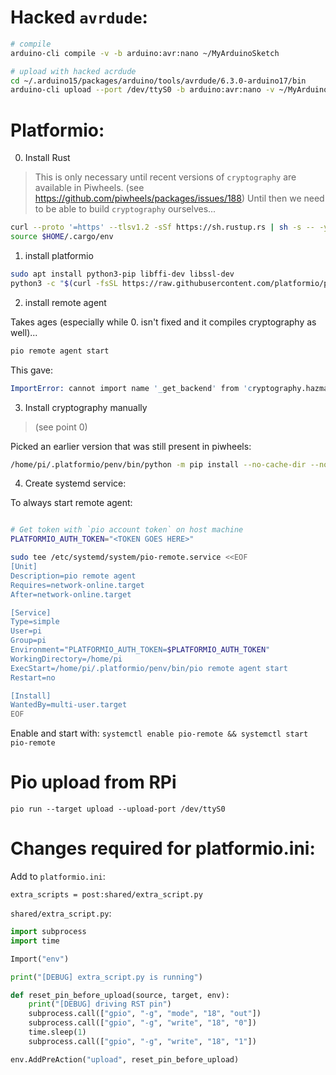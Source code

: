 
# Hacked `avrdude`:
```sh
# compile
arduino-cli compile -v -b arduino:avr:nano ~/MyArduinoSketch

# upload with hacked acrdude
cd ~/.arduino15/packages/arduino/tools/avrdude/6.3.0-arduino17/bin
arduino-cli upload --port /dev/ttyS0 -b arduino:avr:nano -v ~/MyArduinoSketch/
```

# Platformio:

0. Install Rust

> This is only necessary until recent versions of `cryptography` are available in Piwheels.
(see https://github.com/piwheels/packages/issues/188) Until then we need to be able to build
`cryptography` ourselves...

```sh
curl --proto '=https' --tlsv1.2 -sSf https://sh.rustup.rs | sh -s -- -y
source $HOME/.cargo/env
```

1. install platformio
```sh
sudo apt install python3-pip libffi-dev libssl-dev
python3 -c "$(curl -fsSL https://raw.githubusercontent.com/platformio/platformio/master/scripts/get-platformio.py)"
```

2. install remote agent

Takes ages (especially while 0. isn't fixed and it compiles cryptography as well)...

```sh
pio remote agent start
```

This gave:

```s
ImportError: cannot import name '_get_backend' from 'cryptography.hazmat.backends' (/home/pi/.platformio/packages/contrib-pysite/cryptography/hazmat/backends/__init__.py)
```

3. Install cryptography manually

>(see point 0)

Picked an earlier version that was still present in piwheels:

```sh
/home/pi/.platformio/penv/bin/python -m pip install --no-cache-dir --no-compile -t /home/pi/.platformio/packages/contrib-pysite  "cryptography=3.3.2"
```


4. Create systemd service:

To always start remote agent:

```bash

# Get token with `pio account token` on host machine
PLATFORMIO_AUTH_TOKEN="<TOKEN GOES HERE>"

sudo tee /etc/systemd/system/pio-remote.service <<EOF
[Unit]
Description=pio remote agent
Requires=network-online.target
After=network-online.target

[Service]
Type=simple
User=pi
Group=pi
Environment="PLATFORMIO_AUTH_TOKEN=$PLATFORMIO_AUTH_TOKEN"
WorkingDirectory=/home/pi
ExecStart=/home/pi/.platformio/penv/bin/pio remote agent start
Restart=no

[Install]
WantedBy=multi-user.target
EOF
```

Enable and start with:
`systemctl enable pio-remote && systemctl start pio-remote`





# Pio upload from RPi

```
pio run --target upload --upload-port /dev/ttyS0
```

# Changes required for platformio.ini:

Add to `platformio.ini`:
```
extra_scripts = post:shared/extra_script.py
```

`shared/extra_script.py`:
```python
import subprocess
import time

Import("env")

print("[DEBUG] extra_script.py is running")

def reset_pin_before_upload(source, target, env):
    print("[DEBUG] driving RST pin")
    subprocess.call(["gpio", "-g", "mode", "18", "out"])
    subprocess.call(["gpio", "-g", "write", "18", "0"])
    time.sleep(1)
    subprocess.call(["gpio", "-g", "write", "18", "1"])

env.AddPreAction("upload", reset_pin_before_upload)
```